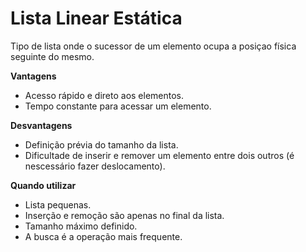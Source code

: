 # Lista Linear Estática
Tipo de lista onde o sucessor de um elemento ocupa 
a posiçao física seguinte do mesmo.

__Vantagens__

- Acesso rápido e direto aos elementos.
- Tempo constante para acessar um elemento.

__Desvantagens__

- Definição prévia do tamanho da lista.
- Dificultade de inserir e remover um elemento entre dois outros (é nescessário fazer deslocamento).

__Quando utilizar__
- Lista pequenas.
- Inserção e remoção são apenas no final da lista.
- Tamanho máximo definido.
- A busca é a operação mais frequente.
